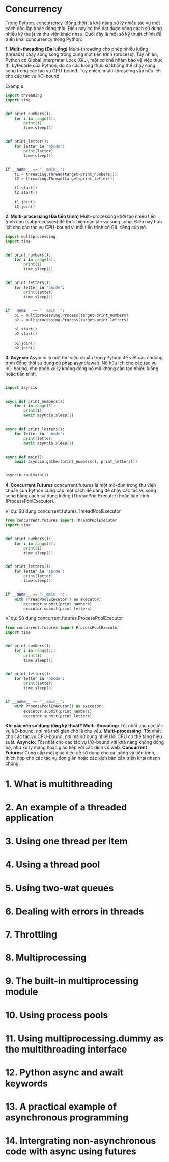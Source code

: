 # Concurrency

Trong Python, concurrency (đồng thời) là khả năng xử lý nhiều tác vụ một cách độc lập hoặc đồng thời. Điều này có thể
đạt được bằng cách sử dụng nhiều kỹ thuật và thư viện khác nhau. Dưới đây là một số kỹ thuật chính để triển khai
concurrency trong Python:

**1. Multi-threading (Đa luồng)**
Multi-threading cho phép nhiều luồng (threads) chạy song song trong cùng một tiến trình (process). Tuy nhiên, Python có
Global Interpreter Lock (GIL), một cơ chế nhằm bảo vệ việc thực thi bytecode của Python, do đó các luồng thực sự không
thể chạy song song trong các tác vụ CPU-bound. Tuy nhiên, multi-threading vẫn hữu ích cho các tác vụ I/O-bound.

Example

```python
import threading
import time


def print_numbers():
    for i in range(5):
        print(i)
        time.sleep(1)


def print_letter():
    for letter in 'abcde':
        print(letter)
        time.sleep(1)


if __name__ == "__main__":
    t1 = threading.Thread(target=print_numbers())
    t2 = threading.Thread(target=print_letter())

    t1.start()
    t2.start()

    t1.join()
    t2.join()
```

**2. Multi-processing (Đa tiến trình)**
Multi-processing khởi tạo nhiều tiến trình con (subprocesses) để thực hiện các tác vụ song song. Điều này hữu ích cho
các tác vụ CPU-bound vì mỗi tiến trình có GIL riêng của nó.

```python
import multiprocessing
import time


def print_numbers():
    for i in range(5):
        print(i)
        time.sleep(1)


def print_letters():
    for letter in "abcde":
        print(letter)
        time.sleep(1)


if __name__ == '__main__':
    p1 = multiprocessing.Process(target=print_numbers)
    p2 = multiprocessing.Process(target=print_letters)

    p1.start()
    p2.start()

    p1.join()
    p2.join()
```

**3. Asyncio**
Asyncio là một thư viện chuẩn trong Python để viết các chương trình đồng thời sử dụng cú pháp async/await. Nó hữu ích
cho các tác vụ I/O-bound, cho phép xử lý không đồng bộ mà không cần tạo nhiều luồng hoặc tiến trình.

```python

import asyncio


async def print_numbers():
    for i in range(5):
        print(i)
        await asyncio.sleep(1)


async def print_letters():
    for letter in 'abcde':
        print(letter)
        await asyncio.sleep(1)


async def main():
    await asyncio.gather(print_numbers(), print_letters())


asyncio.run(main())

```

**4. Concurrent Futures**
concurrent.futures là một mô-đun trong thư viện chuẩn của Python cung cấp một cách dễ dàng để chạy các tác vụ song song
bằng cách sử dụng luồng (ThreadPoolExecutor) hoặc tiến trình (ProcessPoolExecutor).

Ví dụ: Sử dụng concurrent.futures.ThreadPoolExecutor

```python
from concurrent.futures import ThreadPoolExecutor
import time


def print_numbers():
    for i in range(5):
        print(i)
        time.sleep(1)


def print_letters():
    for letter in 'abcde':
        print(letter)
        time.sleep(1)


if __name__ == "__main__":
    with ThreadPoolExecutor() as executor:
        executor.submit(print_numbers)
        executor.submit(print_letters)

```

Ví dụ: Sử dụng concurrent.futures.ProcessPoolExecutor

```python
from concurrent.futures import ProcessPoolExecutor
import time


def print_numbers():
    for i in range(5):
        print(i)
        time.sleep(1)


def print_letters():
    for letter in 'abcde':
        print(letter)
        time.sleep(1)


if __name__ == "__main__":
    with ProcessPoolExecutor() as executor:
        executor.submit(print_numbers)
        executor.submit(print_letters)

```

**Khi nào nên sử dụng từng kỹ thuật?**
    **Multi-threading:** Tốt nhất cho các tác vụ I/O-bound, nơi mà thời gian chờ là chủ yếu.
    **Multi-processing:** Tốt nhất cho các tác vụ CPU-bound, nơi mà sử dụng nhiều lõi CPU có thể tăng hiệu suất.
    **Asyncio:** Tốt nhất cho các tác vụ I/O-bound với khả năng không đồng bộ, như xử lý mạng hoặc giao tiếp với các dịch vụ
    web.
    **Concurrent Futures:** Cung cấp một giao diện dễ sử dụng cho cả luồng và tiến trình, thích hợp cho các tác vụ đơn giản hoặc
    các kịch bản cần triển khai nhanh chóng.

# 1. What is multithreading

# 2. An example of a threaded application

# 3. Using one thread per item

# 4. Using a thread pool

# 5. Using two-wat queues

# 6. Dealing with errors in threads

# 7. Throttling

# 8. Multiprocessing

# 9. The built-in multiprocessing module

# 10. Using process pools

# 11. Using multiprocessing.dummy as the multithreading interface

# 12. Python async and await keywords

# 13. A practical example of asynchronous programming

# 14. Intergrating non-asynchronous code with async using futures


